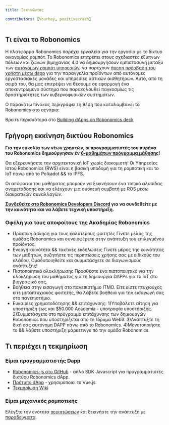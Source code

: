 ```yaml
---
title: Ξεκινώντας

contributors: [Vourhey, positivecrash]
---
```


## Τι είναι το Robonomics

Η πλατφόρμα Robonomics παρέχει εργαλεία για την εργασία με το δίκτυο οικονομίας ρομπότ. Το Robonomics επιτρέπει στους σχεδιαστές έξυπνων πόλεων και ζωνών βιμηχανίας 4.0 να δημιουργήσουν εμπιστοσύνη μεταξύ των [αυτόνομων ρομπότ υπηρεσιών](/docs/glossary#cyber-physical-system), να παρέχουν [άμεση πρόσβαση του χρήστη μέσω dapp](/docs/glossary#dapp) για την παραγγελία προϊόντων από αυτόνομες εργοστασιακές μονάδες και υπηρεσίες αστικών αισθητήρων. Αυτό, από τη σειρά του, θα μας επιτρέψει να θέσουμε σε εφαρμογή ένα αποκεντρωμένο σύστημα που παρακολουθεί παγκοσμίως τις δραστηριότητες των κυβερνοφυσικών συστημάτων.

Ο παρακάτω πίνακας περιγράφει τη θέση που καταλαμβάνει το Robonomics στο σενάριο:

<robo-wiki-picture src="robonomics_network_basic_scheme.jpg" alt="Robonomics Network scenario" />

<!-- ![Robonomics Chart](../images/robonomics_network_basic_scheme.jpg "Robonomics Network scenario") -->

Βρείτε περισσότερα στο [Building dApps on Robonomics deck](https://gateway.pinata.cloud/ipfs/QmNNdLG3vuTsJtZtNByWaDTKRYPcBZSZcsJ1FY6rTYCixQ/Robonomics_keypoint_March_2021.pdf)

## Γρήγορη εκκίνηση δικτύου Robonomics
**Για την ευκολία των νέων χρηστών, οι προγραμματιστές του πυρήνα του Robonomics δημιούργησαν έν [6-μαθημάτων πρόγραμμα μάθησης](/docs/wschool2021-intro/)!**

Θα εξερευνήσετε την αρχιτεκτονική IoT χωρίς διακομιστή! Οι Υπηρεσίες Ιστού Robonomics (RWS) είναι η βασική υποδομή για τη ρομποτική και το IoT πάνω από το Polkadot && το IPFS.

Οι απόφοιτοι του μαθήματος μπορούν να ξεκινήσουν ένα τοπικό αλυσίδας αναμετάδοσης και να ελέγχουν μια συσκευή συμβατή με ROS μέσω διακρατικών συναλλαγών.

**[Συνδεθείτε στο Robonomics Developers Discord](https://discord.gg/jTxqGeF5Qy) για να συνδεθείτε με την κοινότητα και να λάβετε τεχνική υποστήριξη.**

### Οφέλη για τους αποφοίτους της Ακαδημίας Robonomics
- Πρακτική άσκηση για τους καλύτερους φοιτητές   Γίνετε μέλος της ομάδας Robonomics και συνεισφέρετε στην ανάπτυξη του επιλεγμένου προϊόντος.
- Ενεργή κοινότητα && τακτικές εκδηλώσεις   Γίνετε μέρος της κοινότητας των μαθητών, συζητήστε τις περιπτώσεις χρήσης σας με ειδικούς του κλάδου. Ομαδοποιηθείτε και συμμετάσχετε σε διαγωνισμούς ανάπτυξης!
- Πιστοποιητικό ολοκλήρωσης   Προσθέστε ένα πιστοποιητικό για την ολοκλήρωση του μαθήματος για τη δημιουργία DAPPs για το IoT στο βιογραφικό σας.
- Βοήθεια στην εισαγωγή στο πανεπιστήμιο ITMO. Είτε είστε πτυχιούχος είτε μεταπτυχιακός φοιτητής, θα λάβετε βοήθεια για την εισαγωγή σας στο πανεπιστήμιο.
- Ευκαιρίες χρηματοδότησης && επιτάχυνσης: 1)Υποβάλετε αίτηση για υποστήριξη έως και $50.000 Academia - υποτροφία υποστήριξης. 2)Συμμετάσχετε στο πρόγραμμα επιτάχυνσης των δημιουργών Robonomics που υποστηρίζεται από το Ίδρυμα Web3. 3)Αναπτύξτε τη δική σας αυτόνομη DAPP πάνω από το Robonomics. 4)Μονετοποιήστε το && λάβετε υποστήριξη μάρκετινγκ πό την ομάδα Robonomics.


## Τι περιέχει η τεκμηρίωση

### Είμαι προγραμματιστής Dapp

- [Robonomics-js στο GitHub](https://github.com/airalab/robonomics-js) - απλό SDK Javascript για προγραμματιστές δικτύου Robonomics dApp.
- [Πρότυπο dApp](https://github.com/airalab/vue-dapp-robonomics-template) - χρησιμοποιεί το Vue.js
- [Τεκμηρίωση Wiki](/docs/robonomics-js/)

### Είμαι μηχανικός ρομποτικής

Ελέγξτε την ενότητα [περιπτώσεων](/docs/iot-sensors-connectivity/) και ξεκινήστε την ανάπτυξη με [παραδείγματα](/docs/agent-development-examples).

